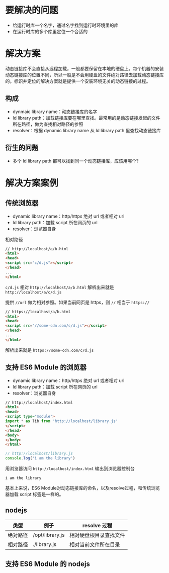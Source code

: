 # 要解决的问题

* 给运行时库一个名字，通过名字找到运行时环境里的库
* 在运行时库的多个库里定位一个合适的

# 解决方案

动态链接库不会直接从远程加载，一般都要保留在本地的硬盘上。每个机器的安装动态链接库的位置不同，所以一般是不会用硬盘的文件绝对路径去加载动态链接库的。标识并定位的解决方案就是提供一个安装环境无关的动态链接的过程。

## 构成

* dynmaic library name：动态链接库的名字
* ld library path：加载链接库要在哪里查找。最常用的是动态链接发起的文件所在路径，做为查找相对路径的参照
* resolver：根据 dynamic library name 从 ld library path 里查找动态链接库

## 衍生的问题

* 多个 ld library path 都可以找到同一个动态链接库，应该用哪个?

# 解决方案案例

## 传统浏览器

* dynamic library name：http/https 绝对 url 或者相对 url
* ld library path：加载 script 所在网页的 url
* resolver：浏览器自身

相对路径

```html
// http://localhost/a/b.html
<html>
<head>
<script src="c/d.js"></script>
</head>
...
</html>
```

`c/d.js` 相对 `http://localhost/a/b.html` 解析出来就是 `http://localhost/a/c/d.js`

提供 `//url` 做为相对参照。如果当前网页是 https，则 `//` 相当于 `https://`

```html
// https://localhost/a/b.html
<html>
<head>
<script src="//some-cdn.com/c/d.js"></script>
</head>
...
</html>
```

解析出来就是 `https://some-cdn.com/c/d.js`

## 支持 ES6 Module 的浏览器

* dynamic library name：http/https 绝对 url 或者相对 url
* ld library path：加载 script 所在网页的 url
* resolver：浏览器自身

```html
// http://localhost/index.html
<html> 
<head>
<script type="module">
import * as lib from 'http://localhost/library.js'
</script>
</head>
<body> 
</body>
</html>
```

```js
// http://localhost/library.js
console.log('i am the library')
```

用浏览器访问 `http://localhost/index.html` 输出到浏览器控制台

```
i am the library
```

基本上来说，ES6 Module对动态链接库的命名，以及resolve过程，和传统浏览器加载 script 标签是一样的。

## nodejs

| 类型 | 例子 | resolve 过程 |
| --- | --- | --- |
| 绝对路径 | /opt/library.js | 相对硬盘根目录查找文件 |
| 相对路径 | ./library.js | 相对当前文件所在目录 |


## 支持 ES6 Module 的 nodejs


